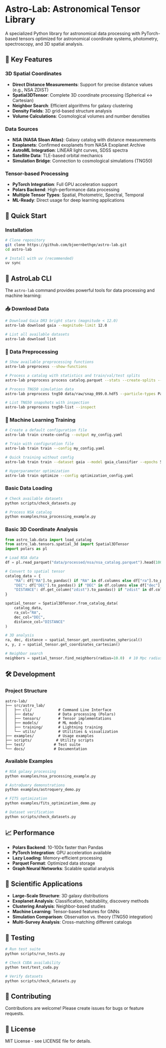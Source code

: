 # Astro-Lab: Astronomical Tensor Library

A specialized Python library for astronomical data processing with PyTorch-based tensors optimized for astronomical coordinate systems, photometry, spectroscopy, and 3D spatial analysis.

## 🌟 Key Features

### 3D Spatial Coordinates
- **Direct Distance Measurements**: Support for precise distance values (e.g., NSA ZDIST)
- **Spatial3DTensor**: Complete 3D coordinate processing (Spherical ↔ Cartesian)
- **Neighbor Search**: Efficient algorithms for galaxy clustering
- **Density Fields**: 3D grid-based structure analysis
- **Volume Calculations**: Cosmological volumes and number densities

### Data Sources
- **NSA (NASA Sloan Atlas)**: Galaxy catalog with distance measurements
- **Exoplanets**: Confirmed exoplanets from NASA Exoplanet Archive
- **AstroML Integration**: LINEAR light curves, SDSS spectra
- **Satellite Data**: TLE-based orbital mechanics
- **Simulation Bridge**: Connection to cosmological simulations (TNG50)

### Tensor-based Processing
- **PyTorch Integration**: Full GPU acceleration support
- **Polars Backend**: High-performance data processing
- **Multiple Tensor Types**: Spatial, Photometric, Spectral, Temporal
- **ML-Ready**: Direct usage for deep learning applications

## 🚀 Quick Start

### Installation
```bash
# Clone repository
git clone https://github.com/bjoernbethge/astro-lab.git
cd astro-lab

# Install with uv (recommended)
uv sync
```

## 🔧 AstroLab CLI

The `astro-lab` command provides powerful tools for data processing and machine learning:

### 📥 Download Data
```bash
# Download Gaia DR3 bright stars (magnitude < 12.0)
astro-lab download gaia --magnitude-limit 12.0

# List all available datasets
astro-lab download list
```

### 🔄 Data Preprocessing
```bash
# Show available preprocessing functions
astro-lab preprocess --show-functions

# Process a catalog with statistics and train/val/test splits
astro-lab preprocess process catalog.parquet --stats --create-splits --output processed/

# Process TNG50 simulation data
astro-lab preprocess tng50 data/raw/snap_099.0.hdf5 --particle-types PartType4,PartType5 --max-particles 5000

# List TNG50 snapshots with inspection
astro-lab preprocess tng50-list --inspect
```

### 🎯 Machine Learning Training
```bash
# Create a default configuration file
astro-lab train create-config --output my_config.yaml

# Train with configuration file
astro-lab train train --config my_config.yaml

# Quick training without config
astro-lab train train --dataset gaia --model gaia_classifier --epochs 50 --batch-size 64

# Hyperparameter optimization
astro-lab train optimize --config optimization_config.yaml
```

### Basic Data Loading
```bash
# Check available datasets
python scripts/check_datasets.py

# Process NSA catalog
python examples/nsa_processing_example.py
```

### Basic 3D Coordinate Analysis
```python
from astro_lab.data import load_catalog
from astro_lab.tensors.spatial_3d import Spatial3DTensor
import polars as pl

# Load NSA data
df = pl.read_parquet("data/processed/nsa/nsa_catalog.parquet").head(1000)

# Convert to spatial tensor
catalog_data = {
    "RA": df["RA"].to_pandas() if "RA" in df.columns else df["ra"].to_pandas(),
    "DEC": df["DEC"].to_pandas() if "DEC" in df.columns else df["dec"].to_pandas(),
    "DISTANCE": df.get_column("zdist").to_pandas() if "zdist" in df.columns else df.get_column("z").to_pandas() * 3000
}

spatial_tensor = Spatial3DTensor.from_catalog_data(
    catalog_data,
    ra_col="RA", 
    dec_col="DEC",
    distance_col="DISTANCE"
)

# 3D analysis
ra, dec, distance = spatial_tensor.get_coordinates_spherical()
x, y, z = spatial_tensor.get_coordinates_cartesian()

# Neighbor search
neighbors = spatial_tensor.find_neighbors(radius=10.0)  # 10 Mpc radius
```

## 🛠️ Development

### Project Structure
```
astro-lab/
├── src/astro_lab/
│   ├── cli/            # Command Line Interface  
│   ├── data/           # Data processing (Polars)
│   ├── tensors/        # Tensor implementations
│   ├── models/         # ML models
│   ├── training/       # Lightning training
│   └── utils/          # Utilities & visualization
├── examples/           # Usage examples
├── scripts/           # Utility scripts
├── test/             # Test suite
└── docs/             # Documentation
```

### Available Examples
```bash
# NSA galaxy processing
python examples/nsa_processing_example.py

# AstroQuery demonstrations  
python examples/astroquery_demo.py

# FITS optimization
python examples/fits_optimization_demo.py

# Dataset verification
python scripts/check_datasets.py
```

## 📈 Performance

- **Polars Backend**: 10-100x faster than Pandas
- **PyTorch Integration**: GPU acceleration available
- **Lazy Loading**: Memory-efficient processing
- **Parquet Format**: Optimized data storage
- **Graph Neural Networks**: Scalable spatial analysis

## 🎯 Scientific Applications

- **Large-Scale Structure**: 3D galaxy distributions
- **Exoplanet Analysis**: Classification, habitability, discovery methods
- **Clustering Analysis**: Neighbor-based studies
- **Machine Learning**: Tensor-based features for GNNs
- **Simulation Comparison**: Observation vs. theory (TNG50 integration)
- **Multi-Survey Analysis**: Cross-matching different catalogs

## 🧪 Testing

```bash
# Run test suite
python scripts/run_tests.py

# Check CUDA availability
python test/test_cuda.py

# Verify datasets
python scripts/check_datasets.py
```

## 🤝 Contributing

Contributions are welcome! Please create issues for bugs or feature requests.

## 📄 License

MIT License - see LICENSE file for details. 